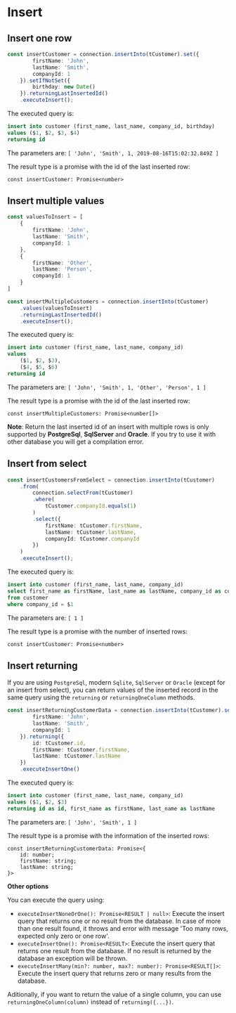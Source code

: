 # Insert

## Insert one row

```ts
const insertCustomer = connection.insertInto(tCustomer).set({
        firstName: 'John',
        lastName: 'Smith',
        companyId: 1
    }).setIfNotSet({
        birthday: new Date()
    }).returningLastInsertedId()
    .executeInsert();
```

The executed query is:
```sql
insert into customer (first_name, last_name, company_id, birthday) 
values ($1, $2, $3, $4) 
returning id
```

The parameters are: `[ 'John', 'Smith', 1, 2019-08-16T15:02:32.849Z ]`

The result type is a promise with the id of the last inserted row:
```tsx
const insertCustomer: Promise<number>
```

## Insert multiple values

```ts
const valuesToInsert = [
    {
        firstName: 'John',
        lastName: 'Smith',
        companyId: 1
    },
    {
        firstName: 'Other',
        lastName: 'Person',
        companyId: 1
    }
]

const insertMultipleCustomers = connection.insertInto(tCustomer)
    .values(valuesToInsert)
    .returningLastInsertedId()
    .executeInsert();
```

The executed query is:
```sql
insert into customer (first_name, last_name, company_id)
values 
    ($1, $2, $3),
    ($4, $5, $6) 
returning id
```

The parameters are: `[ 'John', 'Smith', 1, 'Other', 'Person', 1 ]`

The result type is a promise with the id of the last inserted row:
```tsx
const insertMultipleCustomers: Promise<number[]>
```

**Note**: Return the last inserted id of an insert with multiple rows is only supported by **PostgreSql**, **SqlServer** and **Oracle**. If you try to use it with other database you will get a compilation error.

## Insert from select

```ts
const insertCustomersFromSelect = connection.insertInto(tCustomer)
    .from(
        connection.selectFrom(tCustomer)
        .where(
            tCustomer.companyId.equals(1)
        )
        .select({
            firstName: tCustomer.firstName,
            lastName: tCustomer.lastName,
            companyId: tCustomer.companyId
        })
    )
    .executeInsert();
```

The executed query is:
```sql
insert into customer (first_name, last_name, company_id) 
select first_name as firstName, last_name as lastName, company_id as companyId 
from customer 
where company_id = $1 
```

The parameters are: `[ 1 ]`

The result type is a promise with the number of inserted rows:
```tsx
const insertCustomer: Promise<number>
```

## Insert returning

If you are using `PostgreSql`, modern `Sqlite`, `SqlServer` or `Oracle` (except for an insert from select), you can return values of the inserted record in the same query using the `returning` or `returningOneColumn` methods.

```ts
const insertReturningCustomerData = connection.insertInto(tCustomer).set({
        firstName: 'John',
        lastName: 'Smith',
        companyId: 1
    }).returning({
        id: tCustomer.id,
        firstName: tCustomer.firstName,
        lastName: tCustomer.lastName
    })
    .executeInsertOne()
```

The executed query is:
```sql
insert into customer (first_name, last_name, company_id) 
values ($1, $2, $3) 
returning id as id, first_name as firstName, last_name as lastName
```

The parameters are: `[ 'John', 'Smith', 1 ]`

The result type is a promise with the information of the inserted rows:
```tsx
const insertReturningCustomerData: Promise<{
    id: number;
    firstName: string;
    lastName: string;
}>
```

**Other options**

You can execute the query using:

- `executeInsertNoneOrOne(): Promise<RESULT | null>`: Execute the insert query that returns one or no result from the database. In case of more than one result found, it throws and error with message 'Too many rows, expected only zero or one row'.
- `executeInsertOne(): Promise<RESULT>`: Execute the insert query that returns one result from the database. If no result is returned by the database an exception will be thrown.
- `executeInsertMany(min?: number, max?: number): Promise<RESULT[]>`: Execute the insert query that returns zero or many results from the database.

Aditionally, if you want to return the value of a single column, you can use `returningOneColumn(column)` instead of `returning({...})`.